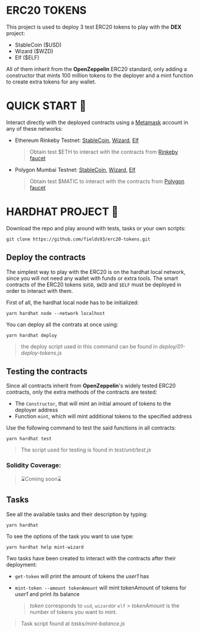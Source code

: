 # ERC20 TOKENS

This project is used to deploy 3 test ERC20 tokens to play with the **DEX** project:

-   StableCoin ($USD)
-   Wizard ($WZD)
-   Elf ($ELF)

All of them inherit from the **OpenZeppelin** ERC20 standard, only adding a constructor that mints 100 million tokens to the deployer and a mint function to create extra tokens for any wallet.

# QUICK START 🚀

Interact directly with the deployed contracts using a [Metamask](https://metamask.io/) account in any of these networks:

-   Ethereum Rinkeby Testnet:
    [StableCoin](https://rinkeby.etherscan.io/address/0x81f7f9be026841b133bfF7F96EC97c330048E38b#code),
    [Wizard](https://rinkeby.etherscan.io/address/0x15329cB93f68EF6431Ca449710eCACf32B9f0B26#code),
    [Elf](https://rinkeby.etherscan.io/address/0x2d38BFb20Ec8Cc08ba0D4fC15441Ff289EF10dCE#code)
    <br>

    > Obtain test $ETH to interact with the contracts from [Rinkeby faucet](https://rinkebyfaucet.com/)

-   Polygon Mumbai Testnet:
    [StableCoin](https://mumbai.polygonscan.com/address/0x021EdbAc1699F3c9d7550946c3bCBb3D81Dff43c#code),
    [Wizard](https://mumbai.polygonscan.com/address/0x5fEa889B4193A74F8cCf28bcc629ac32c0a83F0F#code),
    [Elf](https://mumbai.polygonscan.com/address/0xFF6649e09F9d3bB70C219738B3b017Ddd6B1B6A9#code)
    <br>
    > Obtain test $MATIC to interact with the contracts from [Polygon faucet](https://faucet.polygon.technology)

# HARDHAT PROJECT 🚀

Download the repo and play around with tests, tasks or your own scripts:

```
git clone https://github.com/fields93/erc20-tokens.git
```

## Deploy the contracts

The simplest way to play with the ERC20 is on the hardhat local network, since you will not need any wallet with funds or extra tools. The smart contracts of the ERC20 tokens `$USD`, `$WZD` and `$ELF` must be deployed in order to interact with them.

First of all, the hardhat local node has to be initialized:

```
yarn hardhat node --network localhost
```

You can deploy all the contrats at once using:

```
yarn hardhat deploy
```

> the deploy script used in this command can be found in _deploy/01-deploy-tokens.js_

## Testing the contracts

Since all contracts inherit from **OpenZeppelin**'s widely tested ERC20 contracts, only the extra methods of the contracts are tested:

-   The `Constructor`, that will mint an initial amount of tokens to the deployer address
-   Function `mint`, which will mint additional tokens to the specified address

Use the following command to test the said functions in all contracts:

```
yarn hardhat test
```

> The script used for testing is found in _test/unit/test.js_

### Solidity Coverage:

> ⌛️Coming soon⌛️

## Tasks

See all the available tasks and their description by typing:

```
yarn hardhat
```

To see the options of the task you want to use type:

```
yarn hardhat help mint-wizard
```

Two tasks have been created to interact with the contracts after their deployment:

-   `get-token` will print the amount of tokens the _user1_ has
-   `mint-token --amount tokenAmount` will mint tokenAmount of tokens for _user1_ and print its balance

    > _token_ corresponds to `usd`, `wizard`or `elf` > _tokenAmount_ is the number of tokens you want to mint.

> Task script found at _tasks/mint-balance.js_
